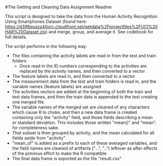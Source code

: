 #The Getting and Cleaning Data Assignment Readme

This script is designed to take the data from the Human Activity Recognition Using Smartphones Dataset (found here: https://d396qusza40orc.cloudfront.net/getdata%2Fprojectfiles%2FUCI%20HAR%20Dataset.zip) and merge, group, and average it. See codebook for full details.

The script performs in the following way:
- The files containing the activity labels are read in from the test and train folders
	- Once read in the ID numbers corresponding to the activities are replaced by the activity names, and then converted to a vector
- The feature labels are read in, and then converted to a vector
- The measurement data from the test and train folders is read in, and the variable names (feature labels) are assigned
- The activities vectors are added at the beginning of both the train and test data frames, and then the train data is appended to the test creating one merged file.
- The variable names of the merged set are cleaned of any characters which cause R to choke, and then a new data frame is created containing only the "activity" field, and those fields describing a mean or standard deviation. This includes those written "mean()" and "mean". for completeness sake.
- That subset is then grouped by activity, and the mean calculated for all fields aside from "activity"
- "mean_of" is added as a prefix to each of these averaged variables, and the field names are cleaned of artifacts ("...", "..") leftover as after effects of the previous effort to make the R compatible
- The final data frame is exported as the file "result.csv"
